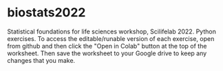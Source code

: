 # biostats2022
Statistical foundations for life sciences workshop, Scilifelab 2022. Python exercises. To access the editable/runable version of each exercise, open from github and then click the "Open in Colab" button at the top of the worksheet. Then save the worksheet to your Google drive to keep any changes that you make.
